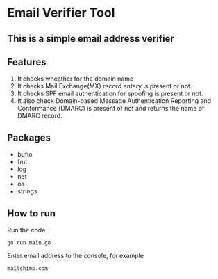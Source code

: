 # Email Verifier Tool
## This is a simple email address verifier

## Features
1. It checks wheather for the domain name
2. It checks Mail Exchange(MX) record entery is present or not.
3. It checks SPF email authentication for spoofing is present or not. 
4. It also check Domain-based Message Authentication Reporting and Conformance (DMARC) is present of not and returns the name of DMARC record.

## Packages
* bufio
* fmt
* log
* net
* os
* strings

## How to run
Run the code

`go run main.go`

Enter email address to the console, for example

`mailchimp.com`